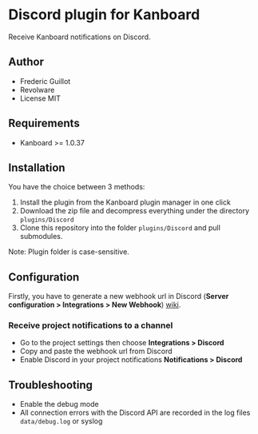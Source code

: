 Discord plugin for Kanboard
=========================

Receive Kanboard notifications on Discord.

Author
------

- Frederic Guillot
- Revolware
- License MIT

Requirements
------------

- Kanboard >= 1.0.37

Installation
------------

You have the choice between 3 methods:

1. Install the plugin from the Kanboard plugin manager in one click
2. Download the zip file and decompress everything under the directory `plugins/Discord`
3. Clone this repository into the folder `plugins/Discord` and pull submodules.

Note: Plugin folder is case-sensitive.

Configuration
-------------

Firstly, you have to generate a new webhook url in Discord (**Server configuration > Integrations > New Webhook**) [wiki](https://support.discord.com/hc/en-us/articles/228383668-Intro-to-Webhooks).

### Receive project notifications to a channel

- Go to the project settings then choose **Integrations > Discord**
- Copy and paste the webhook url from Discord
- Enable Discord in your project notifications **Notifications > Discord**

## Troubleshooting

- Enable the debug mode
- All connection errors with the Discord API are recorded in the log files `data/debug.log` or syslog
